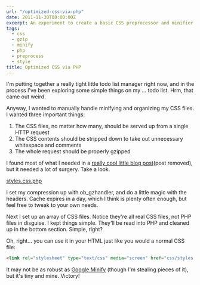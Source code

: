 ```yaml
---
url: "/optimized-css-via-php"
date: 2011-11-30T00:00:00Z
excerpt: An experiment to create a basic CSS preprocessor and minifier using PHP.
tags:
  - css
  - gzip
  - minify
  - php
  - preprocess
  - style
title: Optimized CSS via PHP
---
```


I'm putting together a really tight little todo list manager right now,
and in the process I've been exploring some simple things on my ... todo
list. Hrm, that came out weird.

Anyway, I wanted to manually handle minifying and organizing my CSS
files. I wanted three important things:

1.  The CSS files, no matter how many, should be served up from a single
    HTTP request
2.  The CSS contents should be stripped down to take out unnecessary
    whitespace and comments
3.  The whole request should be properly gzipped

I found most of what I needed in a [really cool little blog post][](post removed), but
it needed a lot of surgery. Take a look.

[styles.css.php](https://github.com/jamestomasino/ToDo/blob/master/html-template/css/styles.css.php)

I set my compression up with ob_gzhandler, and do a little magic with
the headers. Cache expires in a day, which I think is plenty often
enough, but feel free to tweak to your own needs.

Next I set up an array of CSS files. Notice they're all real CSS files,
not PHP files in disguise. I kept things simple. They'll be read into
PHP and cleaned up in the bottom section. Simple, right?

Oh, right... you can use it in your HTML just like you would a normal
CSS file:

``` html
<link rel="stylesheet" type="text/css" media="screen" href="css/styles.css.php" />
```

It may not be as robust as [Google Minify][] (though I'm stealing pieces
of it), but it's tiny and mine. Victory!

  [really cool little blog post]: https://www.catswhocode.com/blog/3-ways-to-compress-css-files-using-php
    "3 ways to compress CSS"
  [Google Minify]: https://code.google.com/p/minify/ "Google Minify"
